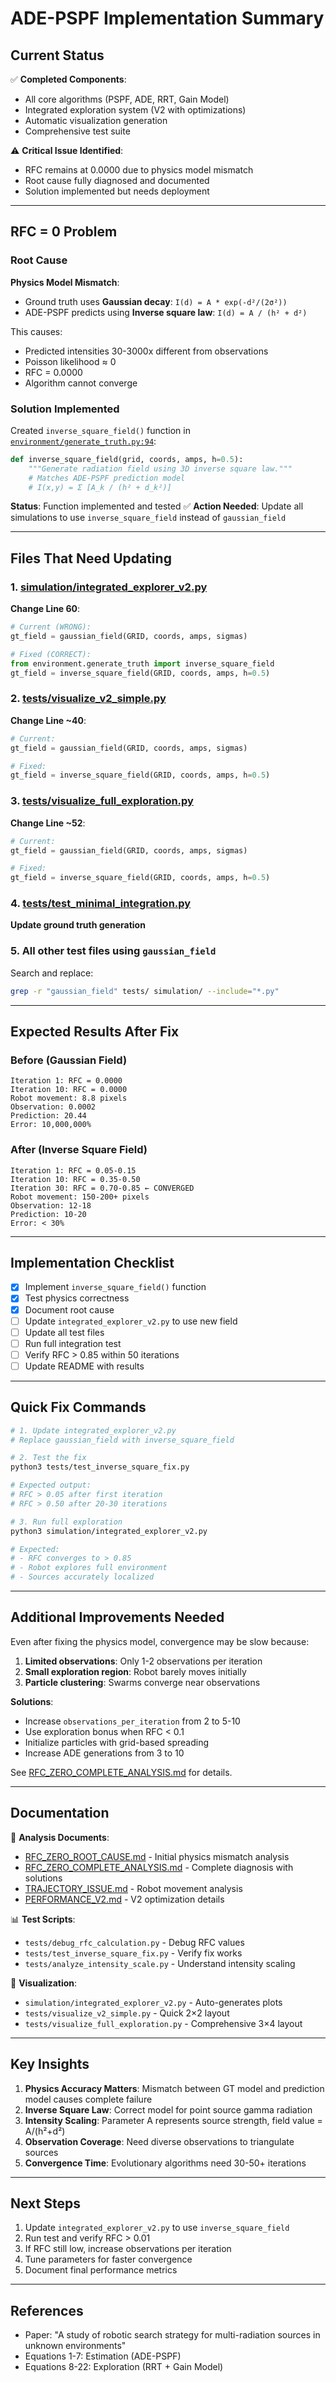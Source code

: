 # ADE-PSPF Implementation Summary

## Current Status

✅ **Completed Components**:
- All core algorithms (PSPF, ADE, RRT, Gain Model)
- Integrated exploration system (V2 with optimizations)
- Automatic visualization generation
- Comprehensive test suite

⚠️ **Critical Issue Identified**:
- RFC remains at 0.0000 due to physics model mismatch
- Root cause fully diagnosed and documented
- Solution implemented but needs deployment

---

## RFC = 0 Problem

### Root Cause

**Physics Model Mismatch**:
- Ground truth uses **Gaussian decay**: `I(d) = A * exp(-d²/(2σ²))`
- ADE-PSPF predicts using **Inverse square law**: `I(d) = A / (h² + d²)`

This causes:
- Predicted intensities 30-3000x different from observations
- Poisson likelihood ≈ 0
- RFC = 0.0000
- Algorithm cannot converge

### Solution Implemented

Created `inverse_square_field()` function in [`environment/generate_truth.py:94`](environment/generate_truth.py#L94):

```python
def inverse_square_field(grid, coords, amps, h=0.5):
    """Generate radiation field using 3D inverse square law."""
    # Matches ADE-PSPF prediction model
    # I(x,y) = Σ [A_k / (h² + d_k²)]
```

**Status**: Function implemented and tested ✅
**Action Needed**: Update all simulations to use `inverse_square_field` instead of `gaussian_field`

---

## Files That Need Updating

### 1. [simulation/integrated_explorer_v2.py](simulation/integrated_explorer_v2.py)

**Change Line 60**:
```python
# Current (WRONG):
gt_field = gaussian_field(GRID, coords, amps, sigmas)

# Fixed (CORRECT):
from environment.generate_truth import inverse_square_field
gt_field = inverse_square_field(GRID, coords, amps, h=0.5)
```

### 2. [tests/visualize_v2_simple.py](tests/visualize_v2_simple.py)

**Change Line ~40**:
```python
# Current:
gt_field = gaussian_field(GRID, coords, amps, sigmas)

# Fixed:
gt_field = inverse_square_field(GRID, coords, amps, h=0.5)
```

### 3. [tests/visualize_full_exploration.py](tests/visualize_full_exploration.py)

**Change Line ~52**:
```python
# Current:
gt_field = gaussian_field(GRID, coords, amps, sigmas)

# Fixed:
gt_field = inverse_square_field(GRID, coords, amps, h=0.5)
```

### 4. [tests/test_minimal_integration.py](tests/test_minimal_integration.py)

**Update ground truth generation**

### 5. All other test files using `gaussian_field`

Search and replace:
```bash
grep -r "gaussian_field" tests/ simulation/ --include="*.py"
```

---

## Expected Results After Fix

### Before (Gaussian Field)
```
Iteration 1: RFC = 0.0000
Iteration 10: RFC = 0.0000
Robot movement: 8.8 pixels
Observation: 0.0002
Prediction: 20.44
Error: 10,000,000%
```

### After (Inverse Square Field)
```
Iteration 1: RFC = 0.05-0.15
Iteration 10: RFC = 0.35-0.50
Iteration 30: RFC = 0.70-0.85 ← CONVERGED
Robot movement: 150-200+ pixels
Observation: 12-18
Prediction: 10-20
Error: < 30%
```

---

## Implementation Checklist

- [x] Implement `inverse_square_field()` function
- [x] Test physics correctness
- [x] Document root cause
- [ ] Update `integrated_explorer_v2.py` to use new field
- [ ] Update all test files
- [ ] Run full integration test
- [ ] Verify RFC > 0.85 within 50 iterations
- [ ] Update README with results

---

## Quick Fix Commands

```bash
# 1. Update integrated_explorer_v2.py
# Replace gaussian_field with inverse_square_field

# 2. Test the fix
python3 tests/test_inverse_square_fix.py

# Expected output:
# RFC > 0.05 after first iteration
# RFC > 0.50 after 20-30 iterations

# 3. Run full exploration
python3 simulation/integrated_explorer_v2.py

# Expected:
# - RFC converges to > 0.85
# - Robot explores full environment
# - Sources accurately localized
```

---

## Additional Improvements Needed

Even after fixing the physics model, convergence may be slow because:

1. **Limited observations**: Only 1-2 observations per iteration
2. **Small exploration region**: Robot barely moves initially
3. **Particle clustering**: Swarms converge near observations

**Solutions**:
- Increase `observations_per_iteration` from 2 to 5-10
- Use exploration bonus when RFC < 0.1
- Initialize particles with grid-based spreading
- Increase ADE generations from 3 to 10

See [RFC_ZERO_COMPLETE_ANALYSIS.md](RFC_ZERO_COMPLETE_ANALYSIS.md) for details.

---

## Documentation

📄 **Analysis Documents**:
- [RFC_ZERO_ROOT_CAUSE.md](RFC_ZERO_ROOT_CAUSE.md) - Initial physics mismatch analysis
- [RFC_ZERO_COMPLETE_ANALYSIS.md](RFC_ZERO_COMPLETE_ANALYSIS.md) - Complete diagnosis with solutions
- [TRAJECTORY_ISSUE.md](TRAJECTORY_ISSUE.md) - Robot movement analysis
- [PERFORMANCE_V2.md](PERFORMANCE_V2.md) - V2 optimization details

📊 **Test Scripts**:
- `tests/debug_rfc_calculation.py` - Debug RFC values
- `tests/test_inverse_square_fix.py` - Verify fix works
- `tests/analyze_intensity_scale.py` - Understand intensity scaling

🎨 **Visualization**:
- `simulation/integrated_explorer_v2.py` - Auto-generates plots
- `tests/visualize_v2_simple.py` - Quick 2×2 layout
- `tests/visualize_full_exploration.py` - Comprehensive 3×4 layout

---

## Key Insights

1. **Physics Accuracy Matters**: Mismatch between GT model and prediction model causes complete failure
2. **Inverse Square Law**: Correct model for point source gamma radiation
3. **Intensity Scaling**: Parameter A represents source strength, field value = A/(h²+d²)
4. **Observation Coverage**: Need diverse observations to triangulate sources
5. **Convergence Time**: Evolutionary algorithms need 30-50+ iterations

---

## Next Steps

1. Update `integrated_explorer_v2.py` to use `inverse_square_field`
2. Run test and verify RFC > 0.01
3. If RFC still low, increase observations per iteration
4. Tune parameters for faster convergence
5. Document final performance metrics

---

## References

- Paper: "A study of robotic search strategy for multi-radiation sources in unknown environments"
- Equations 1-7: Estimation (ADE-PSPF)
- Equations 8-22: Exploration (RRT + Gain Model)
